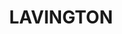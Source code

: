 ---
lastmod: '2025-04-06T06:05:20+00:00'
latitude: -36.038655
layout: suburb
longitude: 146.930436
postcode: '2641'
state: NSW
title: LAVINGTON
url: /nsw/lavington/
---